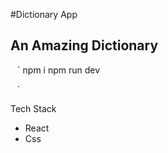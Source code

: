 #Dictionary App
## An Amazing Dictionary

` ` `
npm i
npm run dev

` ` ` 


Tech Stack
- React
- Css
